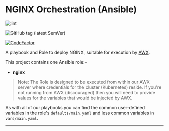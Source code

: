 # NGINX Orchestration (Ansible)

![lint](https://github.com/InformaticsMatters/nginx-ansible/workflows/lint/badge.svg)

![GitHub tag (latest SemVer)](https://img.shields.io/github/v/tag/informaticsmatters/nginx-ansible)

[![CodeFactor](https://www.codefactor.io/repository/github/informaticsmatters/nginx-ansible/badge)](https://www.codefactor.io/repository/github/informaticsmatters/nginx-ansible)

A playbook and Role to deploy NGINX, suitable for execution by
[AWX].

This project contains one Ansible role:-

*   **nginx**

>   Note: The Role is designed to be executed from within our AWX server
    where credentials for the cluster (Kubernetes) reside. If you're not
    running from AWX (discouraged) then you will need to provide
    values for the variables that would be injected by AWX.

As with all of our playbooks you can find the common user-defined variables
in the role's `defaults/main.yaml` and less common variables in
`vars/main.yaml`.

---

[awx]: https://github.com/ansible/awx
